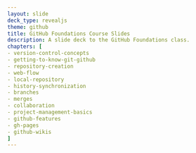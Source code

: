 ```yaml
---
layout: slide
deck_type: revealjs
theme: github
title: GitHub Foundations Course Slides
description: A slide deck to the GitHub Foundations class.
chapters: [
- version-control-concepts
- getting-to-know-git-github
- repository-creation
- web-flow
- local-repository
- history-synchronization
- branches
- merges
- collaboration
- project-management-basics
- github-features
- gh-pages
- github-wikis
]
---
```

